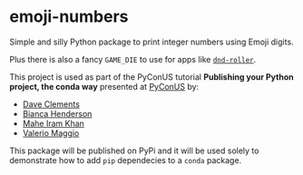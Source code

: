 # emoji-numbers
Simple and silly Python package to print integer numbers using Emoji digits.

Plus there is also a fancy `GAME_DIE` to use for apps like [`dnd-roller`](https://github.com/leriomaggio/dnd-roller).

This project is used as part of the PyConUS tutorial **Publishing your Python project, the conda way** 
presented at [PyConUS](https://us.pycon.org/2023/schedule/presentation/94/) by:

* [Dave Clements](https://us.pycon.org/2023/speaker/profile/108/)
* [Bianca Henderson](https://us.pycon.org/2023/speaker/profile/75/)
* [Mahe Iram Khan](https://us.pycon.org/2023/speaker/profile/166/)
* [Valerio Maggio](https://us.pycon.org/2023/speaker/profile/109/)

This package will be published on PyPi and it will be used solely
to demonstrate how to add `pip` dependecies to a `conda` package.
